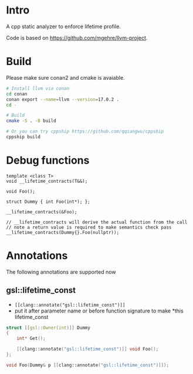 # Intro
A cpp static analyzer to enforce lifetime profile.

Code is based on https://github.com/mgehre/llvm-project.

# Build
Please make sure conan2 and cmake is avaiable.

```bash
# Install llvm via conan
cd conan
conan export --name=llvm --version=17.0.2 .
cd -

# Build
cmake -S . -B build

# Or you can try cppship https://github.com/qqiangwu/cppship
cppship build
```

# Debug functions
```
template <class T>
void __lifetime_contracts(T&&);

void Foo();

struct Dummy { int Foo(int*); };

__lifetime_contracts(&Foo);

// __lifetime_contracts will derive the actual function from the call
// note a return value is required to make semantics check pass
__lifetime_contracts(Dummy{}.Foo(nullptr));
```

# Annotations
The following annotations are supported now

## gsl::lifetime_const
+ ```[[clang::annotate("gsl::lifetime_const")]]```
+ put it after parameter name or before function signature to make *this lifetime_const

```C++
struct [[gsl::Owner(int)]] Dummy
{
    int* Get();

    [[clang::annotate("gsl::lifetime_const")]] void Foo();
};

void Foo(Dummy& p [[clang::annotate("gsl::lifetime_const")]]);
```